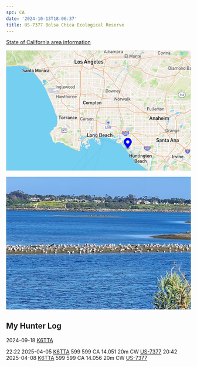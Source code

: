 ```yaml
---
spc: CA
date: '2024-10-13T18:06:37'
title: US-7377 Bolsa Chica Ecological Reserve
---
```


[State of California area information](https://wildlife.ca.gov/Lands/Places-to-Visit/Bolsa-Chica-ER)

![pasted_image.png](/static/pasted_image_0062.png)

![pasted_image001.png](/static/pasted_image001_0054.png)

## My Hunter Log
2024-09-18     [K6TTA](https://qrz.com/db/K6TTA)

22:22    2025-04-05    [K6TTA](https://qrz.com/db/K6TTA)    599    599    CA    14.051    20m    CW    [US-7377](https://pota.app/#/park/US-7377)
20:42    2025-04-08    [K6TTA](https://qrz.com/db/K6TTA)    599    599    CA    14.056    20m    CW    [US-7377](https://pota.app/#/park/US-7377)